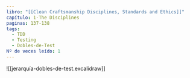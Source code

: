 ```yaml
---
libro: "[[Clean Craftsmanship Disciplines, Standards and Ethics]]"
capítulo: 1-The Disciplines
paginas: 137-138
tags:
  - TDD
  - Testing
  - Dobles-de-Test
Nº de veces leído: 1
---
```



![[jerarquía-dobles-de-test.excalidraw]]